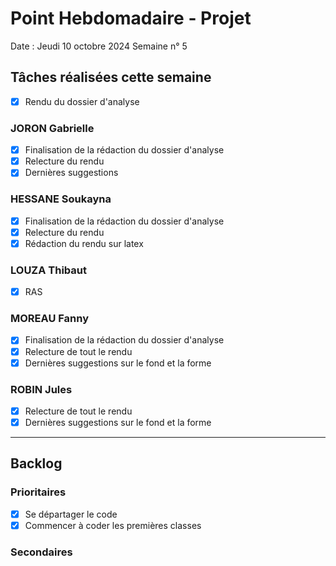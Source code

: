 # Point Hebdomadaire - Projet

Date : Jeudi 10 octobre 2024
Semaine n° 5

## Tâches réalisées cette semaine

- [x] Rendu du dossier d'analyse

### JORON Gabrielle

- [x] Finalisation de la rédaction du dossier d'analyse
- [x] Relecture du rendu
- [x] Dernières suggestions 

### HESSANE Soukayna
- [x] Finalisation de la rédaction du dossier d'analyse
- [x] Relecture du rendu
- [x] Rédaction du rendu sur latex

### LOUZA Thibaut
- [x] RAS

### MOREAU Fanny
- [x] Finalisation de la rédaction du dossier d'analyse
- [x] Relecture de tout le rendu
- [x] Dernières suggestions sur le fond et la forme

### ROBIN Jules

- [x] Relecture de tout le rendu
- [x] Dernières suggestions sur le fond et la forme

---

## Backlog

### Prioritaires
- [x] Se départager le code 
- [x] Commencer à coder les premières classes

### Secondaires
